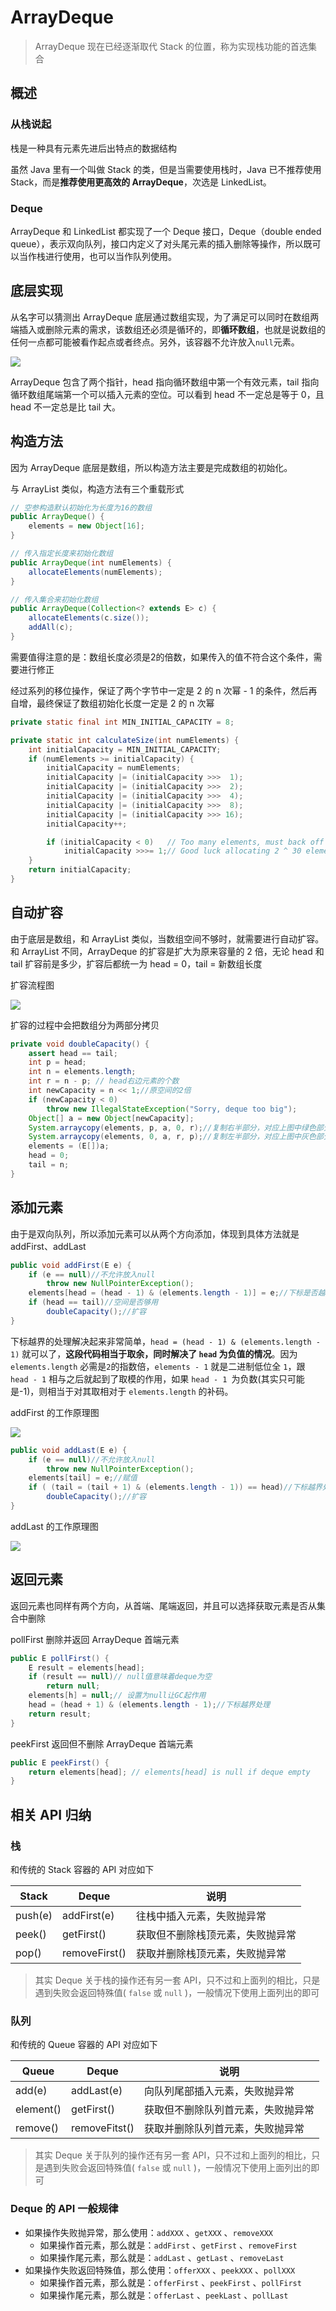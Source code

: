 # ArrayDeque

> ArrayDeque 现在已经逐渐取代 Stack 的位置，称为实现栈功能的首选集合



## 概述

### 从栈说起

栈是一种具有元素先进后出特点的数据结构

虽然 Java 里有一个叫做 Stack 的类，但是当需要使用栈时，Java 已不推荐使用 Stack，而是**推荐使用更高效的 ArrayDeque**，次选是 LinkedList。



### Deque

ArrayDeque 和 LinkedList 都实现了一个 Deque 接口，Deque（double ended queue），表示双向队列，接口内定义了对头尾元素的插入删除等操作，所以既可以当作栈进行使用，也可以当作队列使用。



## 底层实现

从名字可以猜测出 ArrayDeque 底层通过数组实现，为了满足可以同时在数组两端插入或删除元素的需求，该数组还必须是循环的，即**循环数组**，也就是说数组的任何一点都可能被看作起点或者终点。另外，该容器不允许放入`null`元素。

![](https://wingbun-notes-image.oss-cn-guangzhou.aliyuncs.com/images/20220314152101.png)

ArrayDeque 包含了两个指针，head 指向循环数组中第一个有效元素，tail 指向循环数组尾端第一个可以插入元素的空位。可以看到 head 不一定总是等于 0，且head 不一定总是比 tail 大。



## 构造方法

因为 ArrayDeque 底层是数组，所以构造方法主要是完成数组的初始化。

与 ArrayList 类似，构造方法有三个重载形式

```java
// 空参构造默认初始化为长度为16的数组
public ArrayDeque() {
    elements = new Object[16];
}

// 传入指定长度来初始化数组
public ArrayDeque(int numElements) {
    allocateElements(numElements);
}

// 传入集合来初始化数组
public ArrayDeque(Collection<? extends E> c) {
    allocateElements(c.size());
    addAll(c);
}
```



需要值得注意的是：数组长度必须是2的倍数，如果传入的值不符合这个条件，需要进行修正

经过系列的移位操作，保证了两个字节中一定是 2 的 n 次幂 - 1 的条件，然后再自增，最终保证了数组初始化长度一定是 2 的 n 次幂

```java
private static final int MIN_INITIAL_CAPACITY = 8;

private static int calculateSize(int numElements) {
    int initialCapacity = MIN_INITIAL_CAPACITY;
    if (numElements >= initialCapacity) {
        initialCapacity = numElements;
        initialCapacity |= (initialCapacity >>>  1);
        initialCapacity |= (initialCapacity >>>  2);
        initialCapacity |= (initialCapacity >>>  4);
        initialCapacity |= (initialCapacity >>>  8);
        initialCapacity |= (initialCapacity >>> 16);
        initialCapacity++;

        if (initialCapacity < 0)   // Too many elements, must back off
            initialCapacity >>>= 1;// Good luck allocating 2 ^ 30 elements
    }
    return initialCapacity;
}
```



## 自动扩容

由于底层是数组，和 ArrayList 类似，当数组空间不够时，就需要进行自动扩容。和 ArrayList 不同，ArrayDeque 的扩容是扩大为原来容量的 2 倍，无论 head 和 tail 扩容前是多少，扩容后都统一为 head = 0，tail = 新数组长度

扩容流程图

![](https://wingbun-notes-image.oss-cn-guangzhou.aliyuncs.com/images/20220314153332.png)



扩容的过程中会把数组分为两部分拷贝

```java
private void doubleCapacity() {
    assert head == tail;
    int p = head;
    int n = elements.length;
    int r = n - p; // head右边元素的个数
    int newCapacity = n << 1;//原空间的2倍
    if (newCapacity < 0)
        throw new IllegalStateException("Sorry, deque too big");
    Object[] a = new Object[newCapacity];
    System.arraycopy(elements, p, a, 0, r);//复制右半部分，对应上图中绿色部分
    System.arraycopy(elements, 0, a, r, p);//复制左半部分，对应上图中灰色部分
    elements = (E[])a;
    head = 0;
    tail = n;
}
```



## 添加元素

由于是双向队列，所以添加元素可以从两个方向添加，体现到具体方法就是 addFirst、addLast

```java
public void addFirst(E e) {
    if (e == null)//不允许放入null
        throw new NullPointerException();
    elements[head = (head - 1) & (elements.length - 1)] = e;//下标是否越界
    if (head == tail)//空间是否够用
        doubleCapacity();//扩容
}
```

下标越界的处理解决起来非常简单，`head = (head - 1) & (elements.length - 1)` 就可以了，**这段代码相当于取余，同时解决了 `head` 为负值的情况**。因为`elements.length` 必需是`2`的指数倍，`elements - 1` 就是二进制低位全 `1`，跟 `head - 1` 相与之后就起到了取模的作用，如果 `head - 1 `为负数(其实只可能是-1)，则相当于对其取相对于 `elements.length` 的补码。

addFirst 的工作原理图

![](https://wingbun-notes-image.oss-cn-guangzhou.aliyuncs.com/images/20220314165914.png)



```java
public void addLast(E e) {
    if (e == null)//不允许放入null
        throw new NullPointerException();
    elements[tail] = e;//赋值
    if ( (tail = (tail + 1) & (elements.length - 1)) == head)//下标越界处理
        doubleCapacity();//扩容
}
```

addLast 的工作原理图

![](https://wingbun-notes-image.oss-cn-guangzhou.aliyuncs.com/images/20220314170008.png)



## 返回元素

返回元素也同样有两个方向，从首端、尾端返回，并且可以选择获取元素是否从集合中删除

pollFirst 删除并返回 ArrayDeque 首端元素

```java
public E pollFirst() {
    E result = elements[head];
    if (result == null)// null值意味着deque为空
        return null;
    elements[h] = null;// 设置为null让GC起作用
    head = (head + 1) & (elements.length - 1);//下标越界处理
    return result;
}
```

peekFirst 返回但不删除 ArrayDeque 首端元素

```java
public E peekFirst() {
    return elements[head]; // elements[head] is null if deque empty
}
```



## 相关 API 归纳

### 栈

和传统的 Stack 容器的 API 对应如下

| Stack   | Deque         | 说明                             |
| ------- | ------------- | -------------------------------- |
| push(e) | addFirst(e)   | 往栈中插入元素，失败抛异常       |
| peek()  | getFirst()    | 获取但不删除栈顶元素，失败抛异常 |
| pop()   | removeFirst() | 获取并删除栈顶元素，失败抛异常   |

> 其实 Deque 关于栈的操作还有另一套 API，只不过和上面列的相比，只是遇到失败会返回特殊值( `false` 或 `null` )，一般情况下使用上面列出的即可



### 队列

和传统的 Queue 容器的 API 对应如下

| Queue     | Deque         | 说明                               |
| --------- | ------------- | ---------------------------------- |
| add(e)    | addLast(e)    | 向队列尾部插入元素，失败抛异常     |
| element() | getFirst()    | 获取但不删除队列首元素，失败抛异常 |
| remove()  | removeFitst() | 获取并删除队列首元素，失败抛异常   |

> 其实 Deque 关于队列的操作还有另一套 API，只不过和上面列的相比，只是遇到失败会返回特殊值( `false` 或 `null` )，一般情况下使用上面列出的即可



### Deque 的 API 一般规律

- 如果操作失败抛异常，那么使用：`addXXX` 、`getXXX` 、`removeXXX`
  - 如果操作首元素，那么就是：`addFirst` 、`getFirst` 、`removeFirst`
  - 如果操作尾元素，那么就是：`addLast` 、`getLast` 、`removeLast`
- 如果操作失败返回特殊值，那么使用：`offerXXX` 、`peekXXX` 、`pollXXX`
  - 如果操作首元素，那么就是：`offerFirst` 、`peekFirst` 、`pollFirst`
  - 如果操作尾元素，那么就是：`offerLast` 、`peekLast` 、`pollLast`
